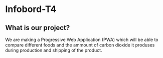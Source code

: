 # Infobord-T4
## What is our project?
We are making a Progressive Web Application (PWA) which will be able to compare different foods and the ammount of carbon dioxide it produses during production and shipping of the product. 
